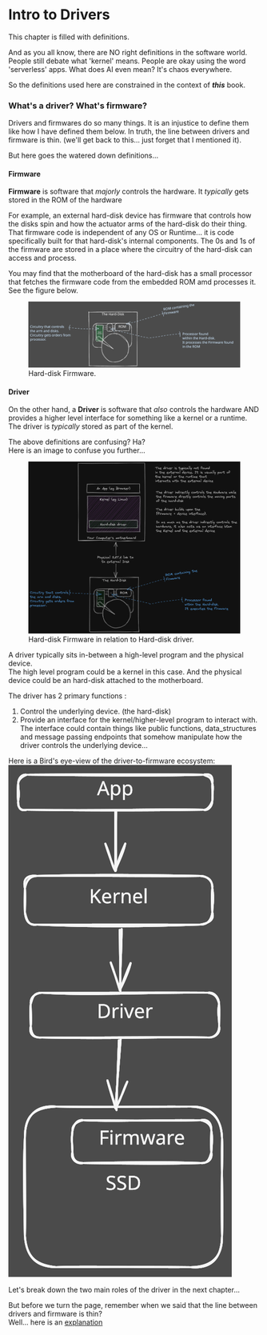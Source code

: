 # Intro to Drivers

This chapter is filled with definitions.  

And as you all know, there are NO right definitions in the software world. People still debate what 'kernel' means. People are okay using the word 'serverless' apps. What does AI even mean? It's chaos everywhere.  

So the definitions used here are constrained in the context of ***this*** book.  

### What's a driver?  What's firmware?  

Drivers and firmwares do so many things. It is an injustice to define them like how I have defined them below. In truth, the line between drivers and firmware is thin. (we'll get back to this... just forget that I mentioned it).   

But here goes the watered down definitions... 

#### Firmware  

**Firmware** is software that *majorly* controls the hardware. It *typically* gets stored in the ROM of the hardware  

For example, an external hard-disk device has firmware that controls how the disks spin and how the actuator arms of the hard-disk do their thing.  
That firmware code is independent of any OS or Runtime... it is code specifically built for that hard-disk's internal components. The 0s and 1s of the firmware are stored in a place where the circuitry of the hard-disk can access and process.   

You may find that the motherboard of the hard-disk has a small processor that fetches the firmware code from the embedded ROM amd processes it. See the figure below.  

<figure>
  <img src="img/hard_disk.svg" alt="Hard-disk Firmware">
  <figcaption>Hard-disk Firmware.</figcaption>
</figure>


#### Driver

On the other hand, a **Driver** is software that *also* controls the hardware AND provides a higher level interface for something like a kernel or a runtime. The driver is *typically* stored as part of the kernel.  


The above definitions are confusing? Ha?  
Here is an image to confuse you further...  

<figure>
  <img src="img/driver_vs_firmware.png" alt="driver_vs_firmware">
  <figcaption>Hard-disk Firmware in relation to Hard-disk driver.</figcaption>
</figure>




A driver typically sits in-between a high-level program and the physical device.  
The high level program could be a kernel in this case. And the physical device could be an hard-disk attached to the motherboard.  

The driver has 2 primary functions : 
1. Control the underlying device. (the hard-disk)
2. Provide an interface for the kernel/higher-level program to interact with. The interface could contain things like public functions, data_structures and message passing endpoints that somehow manipulate how the driver controls the underlying device...

Here is a Bird's eye-view of the driver-to-firmware ecosystem:  
![Alt text](img/birds_eye_view.svg)

Let's break down the two main roles of the driver in the next chapter...   

But before we turn the page, remember when we said that the line between drivers and firmware is thin?  
Well... here is an [explanation](../misc/drivers_vs_firmware.md)






